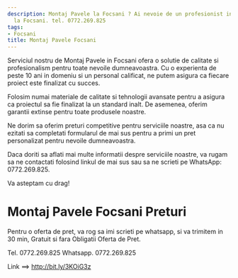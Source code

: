 ```yaml
---
description: Montaj Pavele la Focsani ? Ai nevoie de un profesionist in Montaj Pavele
  la Focsani. tel. 0772.269.825
tags:
- Focsani
title: Montaj Pavele Focsani
---
```



Serviciul nostru de Montaj Pavele in Focsani ofera o solutie de calitate si profesionalism pentru toate nevoile dumneavoastra. Cu o experienta de peste 10 ani in domeniu si un personal calificat, ne putem asigura ca fiecare proiect este finalizat cu succes. 

Folosim numai materiale de calitate si tehnologii avansate pentru a asigura ca proiectul sa fie finalizat la un standard inalt. De asemenea, oferim garantii extinse pentru toate produsele noastre. 

Ne dorim sa oferim preturi competitive pentru serviciile noastre, asa ca nu ezitati sa completati formularul de mai sus pentru a primi un pret personalizat pentru nevoile dumneavoastra. 

Daca doriti sa aflati mai multe informatii despre serviciile noastre, va rugam sa ne contactati folosind linkul de mai sus sau sa ne scrieti pe WhatsApp: 0772.269.825. 

Va asteptam cu drag!

# Montaj Pavele Focsani Preturi
Pentru o oferta de pret, va rog sa imi scrieti pe whatsapp, si va trimitem in 30 min, Gratuit si fara Obligatii Oferta de Pret.

Tel. 0772.269.825
Whatsapp. 0772.269.825

Link ==> http://bit.ly/3KOiG3z